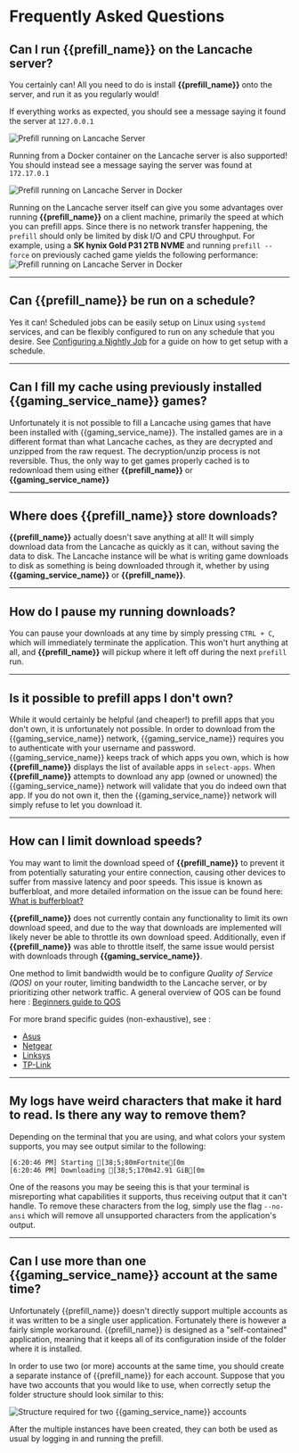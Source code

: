 # Frequently Asked Questions

## Can I run {{prefill_name}} on the Lancache server?

You certainly can! All you need to do is install **{{prefill_name}}** onto the server, and run it as you regularly would!

If everything works as expected, you should see a message saying it found the server at `127.0.0.1`

<img src="../images/svg/AutoDns-Server.svg" alt="Prefill running on Lancache Server">

Running from a Docker container on the Lancache server is also supported! You should instead see a message saying the server was found at `172.17.0.1`

<img src="../images/svg/AutoDns-Docker.svg" alt="Prefill running on Lancache Server in Docker">

Running on the Lancache server itself can give you some advantages over running **{{prefill_name}}** on a client machine, primarily the speed at which you can prefill apps.
Since there is no network transfer happening, the `prefill` should only be limited by disk I/O and CPU throughput.
For example, using a **SK hynix Gold P31 2TB NVME** and running `prefill --force` on previously cached game yields the following performance:
<img src="../images/svg/AutoDns-ServerPerf.svg" alt="Prefill running on Lancache Server in Docker">

---

## Can {{prefill_name}} be run on a schedule?

Yes it can! Scheduled jobs can be easily setup on Linux using `systemd` services, and can be flexibly configured to run on any schedule that you desire.
See [Configuring a Nightly Job](https://tpill90.github.io/{{repo_name}}/install-guides/Scheduled-Job/) for a guide on how to get setup with a schedule.

---

## Can I fill my cache using previously installed {{gaming_service_name}} games?

Unfortunately it is not possible to fill a Lancache using games that have been installed with {{gaming_service_name}}. The installed games are in a different format than what Lancache caches, as they are decrypted and unzipped from the raw request. The decryption/unzip process is not reversible. Thus, the only way to get games properly cached is to redownload them using either **{{prefill_name}}** or **{{gaming_service_name}}**

---

## Where does {{prefill_name}} store downloads?

**{{prefill_name}}** actually doesn't save anything at all!  It will simply download data from the Lancache as quickly as it can, without saving the data to disk.  The Lancache instance will be what is writing game downloads to disk as something is being downloaded through it, whether by using **{{gaming_service_name}}** or **{{prefill_name}}**.

---

## How do I pause my running downloads?

You can pause your downloads at any time by simply pressing `CTRL + C`, which will immediately terminate the application. This won't hurt anything at all, and **{{prefill_name}}** will pickup where it left off during the next `prefill` run.

---

## Is it possible to prefill apps I don't own?

While it would certainly be helpful (and cheaper!) to prefill apps that you don't own, it is unfortunately not possible. In order to download from the {{gaming_service_name}} network, {{gaming_service_name}} requires you to authenticate with your username and password. {{gaming_service_name}} keeps track of which apps you own, which is how **{{prefill_name}}** displays the list of available apps in `select-apps`. When **{{prefill_name}}** attempts to download any app (owned or unowned) the {{gaming_service_name}} network will validate that you do indeed own that app. If you do not own it, then the {{gaming_service_name}} network will simply refuse to let you download it.

---

## How can I limit download speeds?

You may want to limit the download speed of **{{prefill_name}}** to prevent it from potentially saturating your entire connection, causing other devices to suffer from massive latency and poor speeds. This issue is known as bufferbloat, and more detailed information on the issue can be found here: [What is bufferbloat?](https://waveform.com/tools/bufferbloat)

**{{prefill_name}}** does not currently contain any functionality to limit its own download speed, and due to the way that downloads are implemented will likely never be able to throttle its own download speed. Additionally, even if **{{prefill_name}}** was able to throttle itself, the same issue would persist with downloads through **{{gaming_service_name}}**.

One method to limit bandwidth would be to configure _Quality of Service (QOS)_ on your router, limiting bandwidth to the Lancache server, or by prioritizing other network traffic. A general overview of QOS can be found here : [Beginners guide to QOS](https://www.howtogeek.com/75660/the-beginners-guide-to-qos-on-your-router/)

For more brand specific guides (non-exhaustive), see :

- [Asus](https://asus.com/support/FAQ/1013333/)
- [Netgear](https://kb.netgear.com/25613/How-do-I-enable-Dynamic-QoS-on-my-Nighthawk-router)
- [Linksys](https://linksys.com/support-article?articleNum=50216)
- [TP-Link](https://tp-link.com/us/support/faq/557/)

---

## My logs have weird characters that make it hard to read. Is there any way to remove them?

Depending on the terminal that you are using, and what colors your system supports, you may see output similar to the following:

```text
[6:20:46 PM] Starting [38;5;80mFortnite[0m
[6:20:46 PM] Downloading [38;5;170m42.91 GiB[0m
```

One of the reasons you may be seeing this is that your terminal is misreporting what capabilities it supports, thus receiving output that it can't handle. To remove these characters from the log, simply use the flag `--no-ansi` which will remove all unsupported characters from the application's output.

---

## Can I use more than one {{gaming_service_name}} account at the same time?

Unfortunately {{prefill_name}} doesn't directly support multiple accounts as it was written to be a single user application. Fortunately there is however a fairly simple workaround. {{prefill_name}} is designed as a "self-contained" application, meaning that it keeps all of its configuration inside of the folder where it is installed.

In order to use two (or more) accounts at the same time, you should create a separate instance of {{prefill_name}} for each account. Suppose that you have two accounts that you would like to use, when correctly setup the folder structure should look similar to this:

<img src="../images/svg/Multi-User-File-Structure.svg" alt="Structure required for two {{gaming_service_name}} accounts">

After the multiple instances have been created, they can both be used as usual by logging in and running the prefill.
